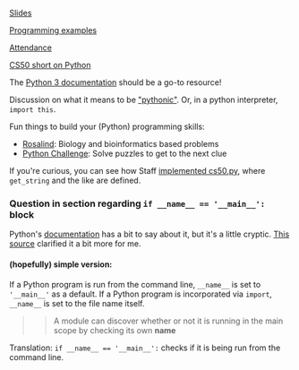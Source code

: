[Slides](https://docs.google.com/presentation/d/1SxJ5zGLdUv6EQsWQ1ibzwhRUwVU58MP8ljavtqFMX5I/edit?usp=sharing)

[Programming examples](http://bit.ly/2q6b6qR)

[Attendance](https://docs.google.com/forms/d/e/1FAIpQLSe_1Lmef9IAXcrX0AWc4ZOzgvYnPhB_F7i3wSXDxln2cZpv1w/viewform?usp=sf_link)

[CS50 short on Python](https://www.youtube.com/watch?v=8xCzjOnfQbw&list=PLhQjrBD2T380Ze8wxWJBPgo2XZzYlnN0N&index=2&t=0s)

The [Python 3 documentation](https://docs.python.org/3/) should be a go-to resource!

Discussion on what it means to be ["pythonic"](https://docs.python-guide.org/writing/style/). Or, in a python interpreter, `import this`.

Fun things to build your (Python) programming skills:
* [Rosalind](http://rosalind.info/): Biology and bioinformatics based problems
* [Python Challenge](http://www.pythonchallenge.com/): Solve puzzles to get to the next clue

If you're curious, you can see how Staff [implemented cs50.py](https://github.com/cs50/python-cs50/blob/develop/src/cs50/cs50.py), where `get_string` and the like are defined.


### Question in section regarding `if __name__ == '__main__':` block
Python's [documentation](https://docs.python.org/3/library/__main__.html) has a bit to say about it, but it's a little cryptic. [This source](http://ibiblio.org/g2swap/byteofpython/read/module-name.html) clarified it a bit more for me.
#### (hopefully) simple version:
If a Python program is run from the command line, `__name__` is set to `'__main__'` as a default.
If a Python program is incorporated via `import`, `__name__` is set to the file name itself.
>> A module can discover whether or not it is running in the main scope by checking its own __name__

Translation: `if __name__ == '__main__':` checks if it is being run from the command line.
